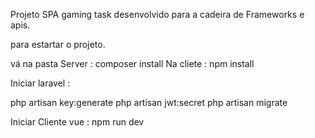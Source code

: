 Projeto SPA gaming task desenvolvido para a cadeira de Frameworks e apis.

para estartar o projeto.


vá na pasta Server : composer install 
Na cliete : npm install

Iniciar laravel :

php artisan key:generate
php artisan jwt:secret
php artisan migrate

Iniciar Cliente vue : npm run dev
